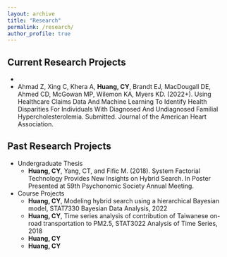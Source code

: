 ```yaml
---
layout: archive
title: "Research"
permalink: /research/
author_profile: true
---
```


## Current Research Projects
- 
- Ahmad Z, Xing C, Khera A, **Huang, CY**, Brandt EJ, MacDougall DE, Ahmed CD, McGowan MP, Wilemon KA, Myers KD. (2022+). Using Healthcare Claims Data And Machine Learning To Identify Health Disparities For Individuals With Diagnosed And Undiagnosed Familial Hypercholesterolemia. Submitted. Journal of the American Heart Association.

## Past Research Projects
- Undergraduate Thesis
  -  **Huang, CY**, Yang, CT, and Fific M. (2018). System Factorial Technology Provides New Insights on Hybrid Search. In Poster Presented at 59th Psychonomic Society Annual Meeting. 
- Course Projects
  - **Huang, CY**, Modeling hybrid search using a hierarchical Bayesian model, STAT7330 Bayesian Data Analysis, 2022
  - **Huang, CY**, Time series analysis of contribution of Taiwanese on-road transportation to PM2.5, STAT3022 Analysis of Time Series, 2018
  - **Huang, CY**
  - **Huang, CY**


<!---
You can find my Google Scholar profile here. <!-- [here](https://scholar.google.com/citations?user=LKX12zEAAAAJ&hl=en&authuser=1).

## Selected publications and preprints


## Selected software

## Selected publications and preprints
- **Chen YT**, Witten DM (2022+). Selective inference for k-means clustering. arXiv preprint. arXiv link: https://arxiv.org/abs/2203.15267.
- Marquez C<sup>&dagger;</sup>, **Chen YT**<sup>&dagger;</sup>, Atukunda M, Chamie G, Balzer LB, ..., Charlebois ED, Havlir DV, Petersen ML (2022+). The Association Between Social Network Characteristics and TB Infection Among Adults in Nine Rural Ugandan Communities. Submitted; &dagger; denotes joint first authorship.
- **Chen YT**, Jewell SW, and Witten DM (2022+). More powerful selective inference for the graph fused lasso. arXiv preprint. arXiv link: https://arxiv.org/abs/2109.10451. 
- **Chen YT**, Smith AD, Reinecke K, To A (2022). Collecting and Reporting Race and Ethnicity Data in HCI. To appear in CHI'22 Extended Abstracts.
- **Chen YT**, Jewell SW, and Witten DM (2021). Quantifying uncertainty in spikes estimated from calcium imaging data. To appear in Biostatistics. arXiv link: https://arxiv.org/abs/2103.07818.
- **Chen YT**, Brown LB, Chamie G, Kwarisiima D, Ayieko J, Kabami J, Charlebois E, Clark T, Kamya M, Havlir DV, Petersen ML, and Balzer LB (2021). Social networks and HIV care outcomes in rural Kenya and Uganda. Epidemiology,32(4):551-559.
- **Chen YT**, Gopinath R, Tadakamalla A, Ernst MD, Holmes R, Fraser G, Ammann P, Just R. Revisiting the relationship between fault detection, test adequacy criteria, and test set size. In: 2020 35th IEEE/ACM International Conference on Automated Software Engineering (ASE). 2020:237-249.
- Brown L, Balzer L, Kabami J, Kwarisiima D, Sang N, Ayieko J, **Chen Y**,
Chamie G, Charlebois E, Camlin C, Cohen C, Bukusi E, Kamya MR, Moody J,
Havlir D, Petersen M (2020). The influence of social networks on antiretroviral therapy initiation among HIV-infected antiretroviral therapy-naive youth in
rural Kenya and Uganda. J Acquir Immune Defic Syndr. 83(1):9-15.
- **Chen Y**, Zheng W, Brown LB, Chamie G, Kwarisiima D, Kabami J, Clark TD, Sang N, Ayieko J, Charlebois ED, Jain V, Balzer L, Kamya MR, Havlir D, Petersen M, the SEARCH Collaboration. Semi-supervised record linkage for construction of large-scale sociocentric Networks in resource-limited settings: an application to the SEARCH study in rural Uganda and Kenya. arXiv preprint.
arXiv link: http://arxiv.org/abs/1908.09059.
- Jakobson C, **Chen Y**, Slininger M, Valdivia E, Kim E, Tullman-Ercek D (2016). Tuning the catalytic activity of subcellular nanoreactors. J Mol Biol. 428(15):2989-2996.

## Selected software
- GFLassoInference: test for equality in means between a pair of connected components estimated from the graph fused lasso.
	- An R package hosted on Github.
	- Tutorials available [here](https://yiqunchen.github.io/GFLassoInference/).
- SpikeInference:
	- An R package (which serves as a wrapper for c++ code) hosted on Github.
	- Tutorials available [here](https://yiqunchen.github.io/SpikeInference/).
--->

